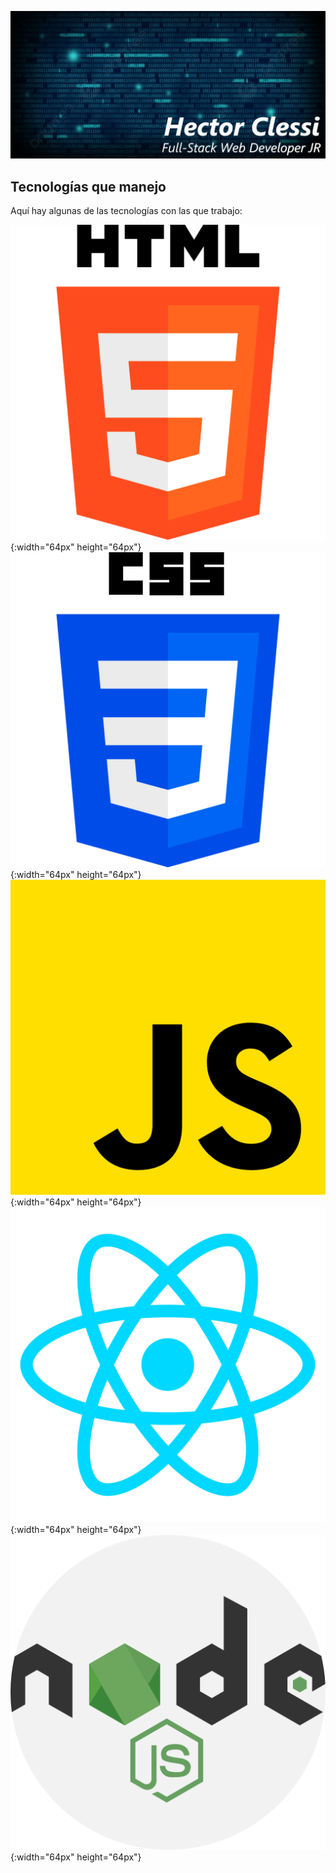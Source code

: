 ![](https://github.com/hectorc2907/hectorc2907/blob/dev/img/fondoimg.PNG)

## Tecnologías que manejo

Aquí hay algunas de las tecnologías con las que trabajo:

![HTML](https://github.com/hectorc2907/hectorc2907/blob/dev/img/iconosTecnologias/html.png){:width="64px" height="64px"}
![CSS](https://github.com/hectorc2907/hectorc2907/blob/dev/img/iconosTecnologias/css.png){:width="64px" height="64px"}
![JavaScript](https://github.com/hectorc2907/hectorc2907/blob/dev/img/iconosTecnologias/JavaScript.png){:width="64px" height="64px"}
![React.js](https://github.com/hectorc2907/hectorc2907/blob/dev/img/iconosTecnologias/React.png){:width="64px" height="64px"}
![Node.js](https://github.com/hectorc2907/hectorc2907/blob/dev/img/iconosTecnologias/Node.png){:width="64px" height="64px"}

